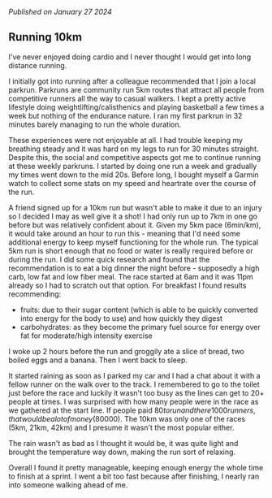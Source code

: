 _Published on January 27 2024_

## Running 10km

I've never enjoyed doing cardio and I never thought I would get into long distance running.

I initially got into running after a colleague recommended that I join a local parkrun. Parkruns are community run 5km routes that attract all people from competitive runners all the way to casual walkers.
I kept a pretty active lifestyle doing weightlifting/calisthenics and playing basketball a few times a week but nothing of the endurance nature. I ran my first parkrun in 32 minutes barely managing to run the whole duration.

These experiences were not enjoyable at all. I had trouble keeping my breathing steady and it was hard on my legs to run for 30 minutes straight. Despite this, the social and competitive aspects got me to continue running at these weekly parkruns. I started by doing one run a week and gradually my times went down to the mid 20s. Before long, I bought myself a Garmin watch to collect some stats on my speed and heartrate over the course of the run.

A friend signed up for a 10km run but wasn't able to make it due to an injury so I decided I may as well give it a shot! I had only run up to 7km in one go before but was relatively confident about it. Given my 5km pace (6min/km), it would take around an hour to run this - meaning that I'd need some additional energy to keep myself functioning for the whole run. The typical 5km run is short enough that no food or water is really required before or during the run. I did some quick research and found that the recommendation is to eat a big dinner the night before - supposedly a high carb, low fat and low fiber meal. The race started at 6am and it was 11pm already so I had to scratch out that option. For breakfast I found results recommending:

- fruits: due to their sugar content (which is able to be quickly converted into energy for the body to use) and how quickly they digest
- carbohydrates: as they become the primary fuel source for energy over fat for moderate/high intensity exercise

I woke up 2 hours before the run and groggily ate a slice of bread, two boiled eggs and a banana. Then I went back to sleep.

It started raining as soon as I parked my car and I had a chat about it with a fellow runner on the walk over to the track. I remembered to go to the toilet just before the race and luckily it wasn't too busy as the lines can get to 20+ people at times. I was surprised with how many people were in the race as we gathered at the start line. If people paid $80 to run and there 1000 runners, that would be a lot of money ($80000). The 10km was only one of the races (5km, 21km, 42km) and I presume it wasn't the most popular either.

The rain wasn't as bad as I thought it would be, it was quite light and brought the temperature way down, making the run sort of relaxing.

Overall I found it pretty manageable, keeping enough energy the whole time to finish at a sprint. I went a bit too fast because after finishing, I nearly ran into someone walking ahead of me.
